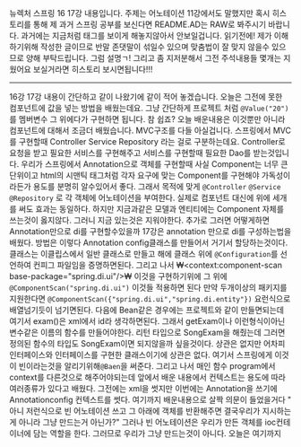 뉴렉처 스프링 16 17강 내용입니다. 주제는 어노테이션 11강에서도 말했지만 혹시 히스토리를 통해 제 과거 스프링 공부를 보신다면
README.AD는 RAW로 봐주시기 바랍니다. 과거에는 지금처럼 태그를 보이게 해놓지않아서 안보일겁니다.
읽기전에! 제가 이해하기위해 작성한 글이므로 반말 존댓말이 섞일수 있으며 맞춤법이 잘 맞지 않을수 있으므로 양해 부탁드립니다. 그럼 설명ㄱ!
그리고 좀 지저분해서 그전 주석내용들 몇개는 지웠어요 보실거라면 히스토리 보시면됩니다!!!

---------------------------------------------------------------------------------------------------------

16강 17강 내용이 간단하고 같이 나왔기에 같이 적어 놓겠습니다. 오늘은 그전에 못한 컴포넌트에 값을 넣는 방법을 배웠는데요. 그냥 간단하게 프로젝트 처럼 <code>@Value("20")</code> 를 멤버변수 그 위에다가 구현하면 됩니다. 참 쉽죠? 오늘 배운내용은 이것뿐만 아니라 컴포넌트에 대해서 조금더 배웠습니다. MVC구조를 다들 아실겁니다. 스프링에서 MVC를 구현할때 Controller Service Repository 라는 걸로
구분하는데요. Controller로 요청을 받고 필요한 서비스를 구현해주고 서비스를 구현할때 필요한 Dao를 받는것입니다. 우리가 스프링에서 Annotation으로 객체를 구현할때 사실 Component는 너무 큰 단위이고 html의 시맨틱 태그처럼 각자 요구에 맞는 Component를 구현해야 가독성이라든가 용도를 분명히 알수있어서 좋다. 그래서 목적에 맞게 <code>@Controller</code> <code>@Service</code> <code>@Repository</code> 로 각 객체에 어노테이션을 부여한다. 실제로 컴포넌트 대신에 위에 세개를 써도 효과는 동일하다.
하지만 지금과같은 모델과 엔티티에는 Component 자체를 쓰는것이 옳지않다. 그러니 지금 있는것은 지워야한다. 추가로 그러면 어떻게하면 Annotation만으로 di를 구현할수있을까 17강은 annotation 만으로 di를 구성하는법을 배웠다. 방법은 이렇다 Annotation config클래스를 만들어서 거기서 할당하는것이다. 클래스는 이클립스에서 일반 클래스로 만들고 해에 클래스 위에 <code>@Configuration</code>를 선언하여 컨피그 파일임을 증명하면된다. 그리고 나서 
₩<context:component-scan base-package="spring.di.ui"/>₩
이것을 구현하기위에 그 위에 <code>@ComponentScan("spring.di.ui")</code> 이것들 적용하면 된다 만약 두개이상의 패키지를 지원한다면 <code>@ComponentScan({"spring.di.ui","spring.di.entity"})</code> 요런식으로 배열넘기듯이 넘기면된다.
다음에 Bean같은 경우에는 프로젝트와 같이 만들면되는데 여기서 exam()은 xml에서 id라 생각하면된다. 그래서 getExam이나 이런형식이아닌 변수같은 이름의 함수를 만들어야한다. 리턴 타입으로 SongExam을 해줬는데 그러면 정의된 함수의 타입도 SongExam이면 되지않을까 싶을것이다.
상관은 없지만 어차피 인터페이스와 인터페이스를 구현한 클래스이기에 상관은 없다. 여기서 스프링에게 이것이 빈이라는것을 알리기위해<code>@Baen</code>을 써준다. 그리고 나서 매인 함수 program에서 context를 다른것으로 해주어야되는데 앞에서 배운 내용에서 컨텍스트는 용도에 따라 여러종류가 있다고 배웠다. 그전에는 xml을 썻지만 이번에는 Annotation을 쓰기에 Annotationconfig 컨텍스트를 썻다. 여기까지 배운내용으로 살짝 의문이 들었을거다 " 아니 저런식으로 빈 어노테이션 쓰고 그 아래에 객체를 반환해주면 결국우리가 지시하는게 아니라 그냥 만드는거 아닌가?" 그러나 빈 어노테이션은 우리가 만든 객체를 ioc컨테이너에 담는 역할을 한다. 그러므로 우리가 그냥 만드는것이 아니다.
오늘은 여기까지